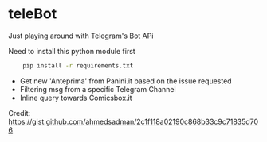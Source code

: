 # teleBot
Just playing around with Telegram's Bot APi

Need to install this python module first

```bash
    pip install -r requirements.txt
```

- Get new 'Anteprima' from Panini.it based on the issue requested
- Filtering msg from a specific Telegram Channel
- Inline query towards Comicsbox.it 

Credit: https://gist.github.com/ahmedsadman/2c1f118a02190c868b33c9c71835d706

